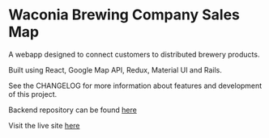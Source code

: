 # Waconia Brewing Company Sales Map

A webapp designed to connect customers to distributed brewery products. 

Built using React, Google Map API, Redux, Material UI and Rails. 

See the CHANGELOG for more information about features and development of this project.

Backend repository can be found <a href='https://github.com/tracedelange/wbc-sales-api'>here</a>

Visit the live site <a href='https://find.waconiabrewing.com/'>here</a>






